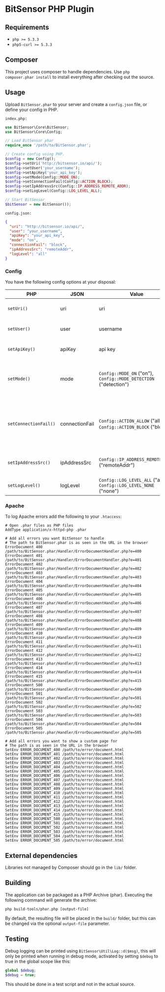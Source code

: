 # BitSensor PHP Plugin
## Requirements
* ``php >= 5.3.3``
* ``php5-curl >= 5.3.3``

## Composer
This project uses composer to handle dependencies. Use ``php composer.phar install`` to install everything after checking out the source.

## Usage
Upload ``BitSensor.phar`` to your server and create a ``config.json`` file, or define your config in PHP.

``index.php:``
```php
use BitSensor\Core\BitSensor;
use BitSensor\Core\Config;

// Load BitSensor phar
require_once '/path/to/BitSensor.phar';

// Create config using PHP.
$config = new Config();
$config->setUri('http://bitsensor.io/api/');
$config->setUser('your_username');
$config->setApiKey('your_api_key');
$config->setMode(Config::MODE_ON);
$config->setConnectionFail(Config::ACTION_BLOCK);
$config->setIpAddressSrc(Config::IP_ADDRESS_REMOTE_ADDR);
$config->setLogLevel(Config::LOG_LEVEL_ALL);

// Start BitSensor 
$bitSensor = new BitSensor());
```

``config.json:``
```json
{
  "uri": "http://bitsensor.io/api/",
  "user": "your_username",
  "apiKey": "your_api_key",
  "mode": "on",
  "connectionFail": "block",
  "ipAddressSrc": "remoteAddr",
  "logLevel": "all"
}
```

### Config
You have the following config options at your disposal:

| PHP                       | JSON           | Value                                                                      | Default                                             | Description                                                             |
|---------------------------|----------------|----------------------------------------------------------------------------|-----------------------------------------------------|-------------------------------------------------------------------------|
| ```setUri()```            | uri            | uri                                                                        | <empty>                                             | URI to the BitSensor API.                                               |
| ```setUser()```           | user           | username                                                                   | <empty>                                             | Your BitSensor username.                                                |
| ```setApiKey()```         | apiKey         | api key                                                                    | <empty>                                             | Your BitSensor API key.                                                 |
| ```setMode()```           | mode           | ```Config::MODE_ON``` ("on"), ```Config::MODE_DETECTION``` ("detection")   | ```Config::MODE_ON``` ("on")                        | Running mode. In detection mode only logging will be done.              |
| ```setConnectionFail()``` | connectionFail | ```Config::ACTION_ALLOW``` ("allow"), ```Config::ACTION_BLOCK``` ("block") | ```Config::ACTION_BLOCK``` ("block")                | Action to perform when the connection to the BitSensor servers is lost. |
| ```setIpAddressSrc()```   | ipAddressSrc   | ```Config::IP_ADDRESS_REMOTE_ADDR``` ("remoteAddr")                        | ```Config::IP_ADDRESS_REMOTE_ADDR``` ("remoteAddr") | Source of the IP address of the user.                                   |
| ```setLogLevel()```       | logLevel       | ```Config::LOG_LEVEL_ALL``` ("all"), ```Config::LOG_LEVEL_NONE``` ("none") | ```Config::LOG_LEVEL_ALL``` ("all")                 | The logging level.                                                      |

### Apache

To log Apache errors add the following to your ``.htaccess``:
```ApacheConf
# Open .phar files as PHP files
AddType application/x-httpd-php .phar

# Add all errors you want BitSensor to handle
# The path to BitSensor.phar is as seen in the URL in the browser
ErrorDocument 400 /path/to/BitSensor.phar/Handler/ErrorDocumentHandler.php?e=400
ErrorDocument 401 /path/to/BitSensor.phar/Handler/ErrorDocumentHandler.php?e=401
ErrorDocument 402 /path/to/BitSensor.phar/Handler/ErrorDocumentHandler.php?e=402
ErrorDocument 403 /path/to/BitSensor.phar/Handler/ErrorDocumentHandler.php?e=403
ErrorDocument 404 /path/to/BitSensor.phar/Handler/ErrorDocumentHandler.php?e=404
ErrorDocument 405 /path/to/BitSensor.phar/Handler/ErrorDocumentHandler.php?e=405
ErrorDocument 406 /path/to/BitSensor.phar/Handler/ErrorDocumentHandler.php?e=406
ErrorDocument 407 /path/to/BitSensor.phar/Handler/ErrorDocumentHandler.php?e=407
ErrorDocument 408 /path/to/BitSensor.phar/Handler/ErrorDocumentHandler.php?e=408
ErrorDocument 409 /path/to/BitSensor.phar/Handler/ErrorDocumentHandler.php?e=409
ErrorDocument 410 /path/to/BitSensor.phar/Handler/ErrorDocumentHandler.php?e=410
ErrorDocument 411 /path/to/BitSensor.phar/Handler/ErrorDocumentHandler.php?e=411
ErrorDocument 412 /path/to/BitSensor.phar/Handler/ErrorDocumentHandler.php?e=412
ErrorDocument 413 /path/to/BitSensor.phar/Handler/ErrorDocumentHandler.php?e=413
ErrorDocument 414 /path/to/BitSensor.phar/Handler/ErrorDocumentHandler.php?e=414
ErrorDocument 415 /path/to/BitSensor.phar/Handler/ErrorDocumentHandler.php?e=415
ErrorDocument 500 /path/to/BitSensor.phar/Handler/ErrorDocumentHandler.php?e=500
ErrorDocument 501 /path/to/BitSensor.phar/Handler/ErrorDocumentHandler.php?e=501
ErrorDocument 502 /path/to/BitSensor.phar/Handler/ErrorDocumentHandler.php?e=502
ErrorDocument 503 /path/to/BitSensor.phar/Handler/ErrorDocumentHandler.php?e=503
ErrorDocument 504 /path/to/BitSensor.phar/Handler/ErrorDocumentHandler.php?e=504
ErrorDocument 505 /path/to/BitSensor.phar/Handler/ErrorDocumentHandler.php?e=505

# Add all errors you want to show a custom page for
# The path is as seen in the URL in the browser
SetEnv ERROR_DOCUMENT_400 /path/to/error/document.html
SetEnv ERROR_DOCUMENT_401 /path/to/error/document.html
SetEnv ERROR_DOCUMENT_402 /path/to/error/document.html
SetEnv ERROR_DOCUMENT_403 /path/to/error/document.html
SetEnv ERROR_DOCUMENT_404 /path/to/error/document.html
SetEnv ERROR_DOCUMENT_405 /path/to/error/document.html
SetEnv ERROR_DOCUMENT_406 /path/to/error/document.html
SetEnv ERROR_DOCUMENT_407 /path/to/error/document.html
SetEnv ERROR_DOCUMENT_408 /path/to/error/document.html
SetEnv ERROR_DOCUMENT_409 /path/to/error/document.html
SetEnv ERROR_DOCUMENT_410 /path/to/error/document.html
SetEnv ERROR_DOCUMENT_411 /path/to/error/document.html
SetEnv ERROR_DOCUMENT_412 /path/to/error/document.html
SetEnv ERROR_DOCUMENT_413 /path/to/error/document.html
SetEnv ERROR_DOCUMENT_414 /path/to/error/document.html
SetEnv ERROR_DOCUMENT_415 /path/to/error/document.html
SetEnv ERROR_DOCUMENT_500 /path/to/error/document.html
SetEnv ERROR_DOCUMENT_501 /path/to/error/document.html
SetEnv ERROR_DOCUMENT_502 /path/to/error/document.html
SetEnv ERROR_DOCUMENT_503 /path/to/error/document.html
SetEnv ERROR_DOCUMENT_504 /path/to/error/document.html
SetEnv ERROR_DOCUMENT_505 /path/to/error/document.html
```

## External dependencies
Libraries not managed by Composer should go in the ``lib/`` folder.

## Building
The application can be packaged as a PHP Archive (phar). Executing the following command will generate the archive:

``php build-tools/phar.php [output-file]``

By default, the resulting file will be placed in the ``build/`` folder, but this can be changed via the optional ``output-file`` parameter.

## Testing
Debug logging can be printed using ``BitSensor\Util\Log::d($msg)``,
this will only be printed when running in debug mode, activated by setting ``$debug`` to true in the global scope like this:

```php
global $debug;
$debug = true;
```

This should be done in a test script and not in the actual source.